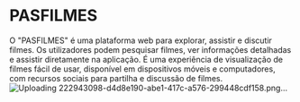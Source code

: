 # PASFILMES

O "PASFILMES" é uma plataforma web para explorar, assistir e discutir filmes. Os utilizadores podem pesquisar filmes, ver informações detalhadas e assistir diretamente na aplicação. É uma experiência de visualização de filmes fácil de usar, disponível em dispositivos móveis e computadores, com recursos sociais para partilha e discussão de filmes.
![Uploading 222943098-d4d8e190-abe1-417c-a576-299448cdf158.png…]()
